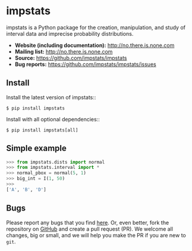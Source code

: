 impstats
========

impstats is a Python package for the creation, manipulation,
and study of interval data and imprecise probability distributions.

- **Website (including documentation):** http://no.there.is.none.com
- **Mailing list:** http://no.there.is.none.com
- **Source:** https://github.com/impstats/impstats
- **Bug reports:** https://github.com/impstats/impstats/issues

Install
-------

Install the latest version of impstats::

    $ pip install impstats

Install with all optional dependencies::

    $ pip install impstats[all]


Simple example
--------------

```python
>>> from impstats.dists import normal
>>> from impstats.interval import *
>>> normal_pbox = normal(5, 1)
>>> big_int = I(1, 50)
>>> 
['A', 'B', 'D']
```

Bugs
----

Please report any bugs that you find [here](https://github.com/impstats/impstats/issues).
Or, even better, fork the repository on [GitHub](https://github.com/impstats/impstats)
and create a pull request (PR). We welcome all changes, big or small, and we
will help you make the PR if you are new to `git`.


